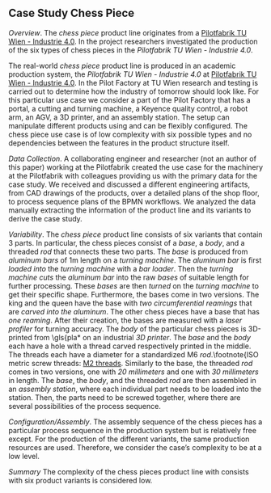 Case Study Chess Piece
----------------------

*Overview*. The *chess piece* product line originates from a [Pilotfabrik TU Wien - Industrie 4.0](https://www.pilotfabrik.at). In the project researchers investigated the production of the six types of chess pieces in the *Pilotfabrik TU Wien - Industrie 4.0*.

The real-world *chess piece* product line is produced in an academic production system, the *Pilotfabrik TU Wien - Industrie 4.0* at [Pilotfabrik TU Wien - Industrie 4.0](https://www.pilotfabrik.at). In the Pilot Factory at TU Wien research and testing is carried out to determine how the industry of tomorrow should look like. For this particular use case we consider a part of the Pilot Factory that has a portal, a cutting and turning machine, a Keyence quality control, a robot arm, an AGV, a 3D printer, and an assembly station. The setup can manipulate different products using and can be flexibly configured. The chess piece use case is of low complexity with six possible types and no dependencies between the features in the product structure itself.

*Data Collection*. A collaborating engineer and researcher (not an author of this paper) working at the Pilotfabrik created the use case for the machinery at the Pilotfabrik with colleagues providing us with the primary data for the case study. We received and discussed a different engineering artifacts, from CAD drawings of the products, over a detailed plans of the shop floor, to process sequence plans of the BPMN workflows. We analyzed the data manually extracting the information of the product line and its variants to derive the case study.

*Variability*. The *chess piece* product line consists of six variants that contain 3 parts. In particular, the chess pieces consist of a *base*, a *body*, and a threaded *rod* that connects these two parts. The *base* is produced from *aluminum bars* of 1m length on a *turning machine*. The *aluminum bar* is first *loaded into* the *turning machine* with a *bar loader*. Then the *turning machine* *cuts* the *aluminum bar* into the raw *bases* of suitable length for further processing. These *bases* are then *turned* on the *turning machine* to get their specific shape. Furthermore, the bases come in two versions. The king and the queen have the base with *two circumferential reamings* that are *carved into the aluminum*. The other chess pieces have a base that has *one reaming*. After their creation, the bases are measured with a *laser profiler* for turning accuracy. The *body* of the particular chess pieces is 3D-printed from \gls{pla* on an industrial *3D printer*. The *base* and the *body* each have a hole with a thread carved respectively printed in the middle. The threads each have a diameter for a standardized M6 *rod*.\footnote{ISO metric screw threads: [M2 threads](https://w.wiki/_wm23). Similarly to the base, the threaded *rod* comes in two versions, one with *20 millimeters* and one with *30 millimeters* in length. The *base*, the *body*, and the threaded *rod* are then assembled in an *assembly station*, where each individual part needs to be loaded into the station.
Then, the parts need to be screwed together, where there are several possibilities of the process sequence.

*Configuration/Assembly*. The assembly sequence of the chess pieces has a particular process sequence in the production system but is relatively free except. For the production of the different variants, the same production resources are used. Therefore, we consider the case’s complexity to be at a low level.

*Summary* The complexity of the chess pieces product line with consists with six product variants is considered low.